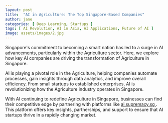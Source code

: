 ```yaml
---
layout: post
title:  "AI in Agriculture: The Top Singapore-Based Companies"
author: jane
categories: [ Deep Learning, Startups ]
tags: [ AI Revolution, AI in Asia, AI Applications, Future of AI ]
image: assets/images/2.jpg
---
```


Singapore's commitment to becoming a smart nation has led to a surge in AI advancements, particularly within the Agriculture sector. Here, we explore how key AI companies are driving the transformation of Agriculture in Singapore.

AI is playing a pivotal role in the Agriculture, helping companies automate processes, gain insights through data analytics, and improve overall efficiency. From small startups to established enterprises, AI is revolutionizing how the Agriculture industry operates in Singapore.

With AI continuing to redefine Agriculture in Singapore, businesses can find their competitive edge by partnering with platforms like <a href="https://ai.supremacy.sg" target="_blank"> ai.supremacy.sg </a>. This platform offers key insights, partnerships, and support to ensure that AI startups thrive in a rapidly changing market.
